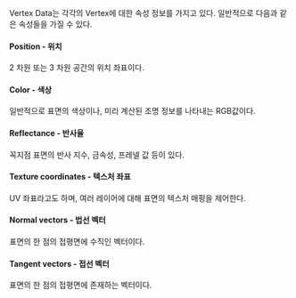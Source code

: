Vertex Data는 각각의 Vertex에 대한 속성 정보를 가지고 있다. 일반적으로 다음과 같은 속성들을 가질 수 있다.

#### Position - 위치
2 차원 또는 3 차원 공간의 위치 좌표이다.

#### Color - 색상
일반적으로 표면의 색상이나, 미리 계산된 조명 정보를 나타내는 RGB값이다.

#### Reflectance - 반사율
꼭지점 표면의 반사 지수, 금속성, 프레넬 값 등이 있다.

#### Texture coordinates - 텍스처 좌표
UV 좌표라고도 하며, 여러 레이어에 대해 표면의 텍스처 매핑을 제어한다.

#### Normal vectors - 법선 벡터
표면의 한 점의 접평면에 수직인  벡터이다.

#### Tangent vectors - 접선 벡터
표면의 한 점의 접평면에 존재하는 벡터이다.